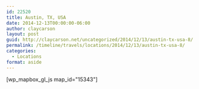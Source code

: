 ```yaml
---
id: 22520
title: Austin, TX, USA
date: 2014-12-13T00:00:00-06:00
author: claycarson
layout: post
guid: http://claycarson.net/uncategorized/2014/12/13/austin-tx-usa-8/
permalink: /timeline/travels/locations/2014/12/13/austin-tx-usa-8/
categories:
  - Locations
format: aside
---
```

<div class="media-details"></div>

[wp_mapbox_gl_js map_id="15343"]